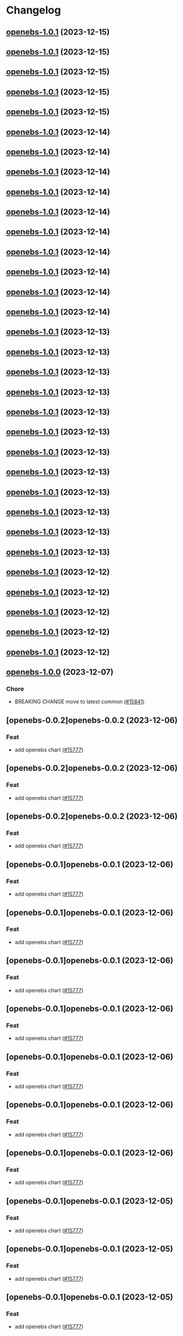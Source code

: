 # Changelog



## [openebs-1.0.1](https://github.com/truecharts/charts/compare/openebs-1.0.0...openebs-1.0.1) (2023-12-15)




## [openebs-1.0.1](https://github.com/truecharts/charts/compare/openebs-1.0.0...openebs-1.0.1) (2023-12-15)




## [openebs-1.0.1](https://github.com/truecharts/charts/compare/openebs-1.0.0...openebs-1.0.1) (2023-12-15)




## [openebs-1.0.1](https://github.com/truecharts/charts/compare/openebs-1.0.0...openebs-1.0.1) (2023-12-15)




## [openebs-1.0.1](https://github.com/truecharts/charts/compare/openebs-1.0.0...openebs-1.0.1) (2023-12-15)




## [openebs-1.0.1](https://github.com/truecharts/charts/compare/openebs-1.0.0...openebs-1.0.1) (2023-12-14)




## [openebs-1.0.1](https://github.com/truecharts/charts/compare/openebs-1.0.0...openebs-1.0.1) (2023-12-14)




## [openebs-1.0.1](https://github.com/truecharts/charts/compare/openebs-1.0.0...openebs-1.0.1) (2023-12-14)




## [openebs-1.0.1](https://github.com/truecharts/charts/compare/openebs-1.0.0...openebs-1.0.1) (2023-12-14)




## [openebs-1.0.1](https://github.com/truecharts/charts/compare/openebs-1.0.0...openebs-1.0.1) (2023-12-14)




## [openebs-1.0.1](https://github.com/truecharts/charts/compare/openebs-1.0.0...openebs-1.0.1) (2023-12-14)




## [openebs-1.0.1](https://github.com/truecharts/charts/compare/openebs-1.0.0...openebs-1.0.1) (2023-12-14)




## [openebs-1.0.1](https://github.com/truecharts/charts/compare/openebs-1.0.0...openebs-1.0.1) (2023-12-14)




## [openebs-1.0.1](https://github.com/truecharts/charts/compare/openebs-1.0.0...openebs-1.0.1) (2023-12-14)




## [openebs-1.0.1](https://github.com/truecharts/charts/compare/openebs-1.0.0...openebs-1.0.1) (2023-12-14)




## [openebs-1.0.1](https://github.com/truecharts/charts/compare/openebs-1.0.0...openebs-1.0.1) (2023-12-13)




## [openebs-1.0.1](https://github.com/truecharts/charts/compare/openebs-1.0.0...openebs-1.0.1) (2023-12-13)




## [openebs-1.0.1](https://github.com/truecharts/charts/compare/openebs-1.0.0...openebs-1.0.1) (2023-12-13)




## [openebs-1.0.1](https://github.com/truecharts/charts/compare/openebs-1.0.0...openebs-1.0.1) (2023-12-13)




## [openebs-1.0.1](https://github.com/truecharts/charts/compare/openebs-1.0.0...openebs-1.0.1) (2023-12-13)




## [openebs-1.0.1](https://github.com/truecharts/charts/compare/openebs-1.0.0...openebs-1.0.1) (2023-12-13)




## [openebs-1.0.1](https://github.com/truecharts/charts/compare/openebs-1.0.0...openebs-1.0.1) (2023-12-13)




## [openebs-1.0.1](https://github.com/truecharts/charts/compare/openebs-1.0.0...openebs-1.0.1) (2023-12-13)




## [openebs-1.0.1](https://github.com/truecharts/charts/compare/openebs-1.0.0...openebs-1.0.1) (2023-12-13)




## [openebs-1.0.1](https://github.com/truecharts/charts/compare/openebs-1.0.0...openebs-1.0.1) (2023-12-13)




## [openebs-1.0.1](https://github.com/truecharts/charts/compare/openebs-1.0.0...openebs-1.0.1) (2023-12-13)




## [openebs-1.0.1](https://github.com/truecharts/charts/compare/openebs-1.0.0...openebs-1.0.1) (2023-12-13)




## [openebs-1.0.1](https://github.com/truecharts/charts/compare/openebs-1.0.0...openebs-1.0.1) (2023-12-12)




## [openebs-1.0.1](https://github.com/truecharts/charts/compare/openebs-1.0.0...openebs-1.0.1) (2023-12-12)




## [openebs-1.0.1](https://github.com/truecharts/charts/compare/openebs-1.0.0...openebs-1.0.1) (2023-12-12)




## [openebs-1.0.1](https://github.com/truecharts/charts/compare/openebs-1.0.0...openebs-1.0.1) (2023-12-12)




## [openebs-1.0.1](https://github.com/truecharts/charts/compare/openebs-1.0.0...openebs-1.0.1) (2023-12-12)




## [openebs-1.0.0](https://github.com/truecharts/charts/compare/openebs-0.0.2...openebs-1.0.0) (2023-12-07)

### Chore

- BREAKING CHANGE move to latest common ([#15841](https://github.com/truecharts/charts/issues/15841))
  
  


## [openebs-0.0.2]openebs-0.0.2 (2023-12-06)

### Feat

- add openebs chart ([#15777](https://github.com/truecharts/charts/issues/15777))
  
  


## [openebs-0.0.2]openebs-0.0.2 (2023-12-06)

### Feat

- add openebs chart ([#15777](https://github.com/truecharts/charts/issues/15777))
  
  


## [openebs-0.0.2]openebs-0.0.2 (2023-12-06)

### Feat

- add openebs chart ([#15777](https://github.com/truecharts/charts/issues/15777))
  
  


## [openebs-0.0.1]openebs-0.0.1 (2023-12-06)

### Feat

- add openebs chart ([#15777](https://github.com/truecharts/charts/issues/15777))
  
  


## [openebs-0.0.1]openebs-0.0.1 (2023-12-06)

### Feat

- add openebs chart ([#15777](https://github.com/truecharts/charts/issues/15777))
  
  


## [openebs-0.0.1]openebs-0.0.1 (2023-12-06)

### Feat

- add openebs chart ([#15777](https://github.com/truecharts/charts/issues/15777))
  
  


## [openebs-0.0.1]openebs-0.0.1 (2023-12-06)

### Feat

- add openebs chart ([#15777](https://github.com/truecharts/charts/issues/15777))
  
  


## [openebs-0.0.1]openebs-0.0.1 (2023-12-06)

### Feat

- add openebs chart ([#15777](https://github.com/truecharts/charts/issues/15777))
  
  


## [openebs-0.0.1]openebs-0.0.1 (2023-12-06)

### Feat

- add openebs chart ([#15777](https://github.com/truecharts/charts/issues/15777))
  
  


## [openebs-0.0.1]openebs-0.0.1 (2023-12-06)

### Feat

- add openebs chart ([#15777](https://github.com/truecharts/charts/issues/15777))
  
  


## [openebs-0.0.1]openebs-0.0.1 (2023-12-05)

### Feat

- add openebs chart ([#15777](https://github.com/truecharts/charts/issues/15777))
  
  


## [openebs-0.0.1]openebs-0.0.1 (2023-12-05)

### Feat

- add openebs chart ([#15777](https://github.com/truecharts/charts/issues/15777))
  
  


## [openebs-0.0.1]openebs-0.0.1 (2023-12-05)

### Feat

- add openebs chart ([#15777](https://github.com/truecharts/charts/issues/15777))
  
  